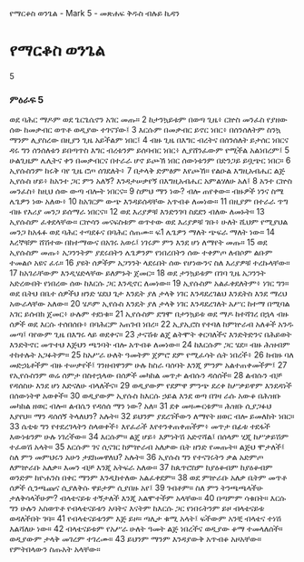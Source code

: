 ﻿
የማርቆስ ወንጌል - Mark 5 - መጽሐፍ ቅዱስ ብሉይ ኪዳን
# የማርቆስ ወንጌል
5
### ምዕራፍ 5
 ወደ ባሕር ማዶም ወደ ጌርጌሴኖን አገር መጡ።
2  ከታንኳይቱም በወጣ ጊዜ፥ ርኵስ መንፈስ የያዘው ሰው ከመቃብር ወጥቶ ወዲያው ተገናኘው፤
3  እርሱም በመቃብር ይኖር ነበር፥ በሰንሰለትም ስንኳ ማንም ሊያስረው በዚያን ጊዜ አይችልም ነበር፤
4  ብዙ ጊዜ በእግር ብረትና በሰንሰለት ይታሰር ነበርና ዳሩ ግን ሰንሰለቱን ይበጣጥስ እግር ብረቱንም ይሰባብር ነበር፥ ሊያሸንፈውም የሚችል አልነበረም፤
5  ሁልጊዜም ሌሊትና ቀን በመቃብርና በተራራ ሆኖ ይጮኽ ነበር ሰውነቱንም በድንጋይ ይቧጭር ነበር።
6  ኢየሱስንም ከሩቅ ባየ ጊዜ ሮጦ ሰገደለት፥
7  በታላቅ ድምፅም እየጮኸ። የልዑል እግዚአብሔር ልጅ ኢየሱስ ሆይ፥ ከአንተ ጋር ምን አለኝ? እንዳታሠቃየኝ በእግዚአብሔር አምልሃለሁ አለ፤
8  አንተ ርኵስ መንፈስ፥ ከዚህ ሰው ውጣ ብሎት ነበርና።
9  ስምህ ማን ነው? ብሎ ጠየቀው። ብዙዎች ነንና ስሜ ሌጌዎን ነው አለው፥
10  ከአገርም ውጭ እንዳይሰዳቸው አጥብቆ ለመነው።
11  በዚያም በተራራ ጥግ ብዙ የእሪያ መንጋ ይሰማራ ነበርና።
12  ወደ እሪያዎቹ እንድንገባ ስደደን ብለው ለመኑት።
13  ኢየሱስም ፈቀደላቸው። ርኵሳን መናፍስቱም ወጥተው ወደ እሪያዎቹ ገቡ፥ ሁለት ሺህም የሚያህል መንጋ ከአፋፉ ወደ ባሕር ተጣደፉና በባሕር ሰጠሙ። ፍ1 ሌጌዎን ማለት ጭፍራ ማለት ነው።
14  እረኞቹም ሸሽተው በከተማውና በአገሩ አወሩ፤ ነገሩም ምን እንደ ሆነ ለማየት መጡ።
15  ወደ ኢየሱስም መጡ፥ አጋንንትም ያደሩበትን ሌጌዎንም የነበረበትን ሰው ተቀምጦ ለብሶም ልቡም ተመልሶ አዩና ፈሩ።
16  ያዩት ሰዎችም አጋንንት ላደሩበት ሰው የሆነውንና ስለ እሪያዎቹ ተረኩላቸው።
17  ከአገራቸውም እንዲሄድላቸው ይለምኑት ጀመር።
18  ወደ ታንኳይቱም በገባ ጊዜ አጋንንት አድረውበት የነበረው ሰው ከእርሱ ጋር እንዲኖር ለመነው።
19  ኢየሱስም አልፈቀደለትም፥ ነገር ግን። ወደ ቤትህ በቤተ ሰዎችህ ዘንድ ሄደህ ጌታ እንዴት ያለ ታላቅ ነገር እንዳደረገልህ እንዴትስ እንደ ማረህ አውራላቸው አለው።
20  ሄዶም ኢየሱስ እንዴት ያለ ታላቅ ነገር እንዳደረገለት አሥር ከተማ በሚባል አገር ይሰብክ ጀመር፥ ሁሉም ተደነቁ።
21  ኢየሱስም ደግሞ በታንኳይቱ ወደ ማዶ ከተሻገረ በኋላ ብዙ ሰዎች ወደ እርሱ ተሰበሰቡ፥ በባሕርም አጠገብ ነበረ።
22  ኢያኢሮስ የተባለ ከምኵራብ አለቆች አንዱ መጣ፤ ባየውም ጊዜ በእግሩ ላይ ወደቀና።
23  ታናሽቱ ልጄ ልትሞት ቀርባለችና እንድትድንና በሕይወት እንድትኖር መጥተህ እጅህን ጫንባት ብሎ አጥብቆ ለመነው።
24  ከእርሱም ጋር ሄደ። ብዙ ሕዝብም ተከተሉት አጋፉትም።
25  ከአሥራ ሁለት ዓመትም ጀምሮ ደም የሚፈሳት ሴት ነበረች፥
26  ከብዙ ባለ መድኃኒቶችም ብዙ ተሠቃየች፤ ገንዘብዋንም ሁሉ ከስራ ባሰባት እንጂ ምንም አልተጠቀመችም፤
27  የኢየሱስንም ወሬ ሰምታ በስተኋላው በሰዎች መካከል መጥታ ልብሱን ዳሰሰች።
28  ልብሱን ብቻ የዳሰስሁ እንደ ሆነ እድናለሁ ብላለችና።
29  ወዲያውም የደምዋ ምንጭ ደረቀ ከሥቃይዋም እንደዳነች በሰውነትዋ አወቀች።
30  ወዲያውም ኢየሱስ ከእርሱ ኃይል እንደ ወጣ በገዛ ራሱ አውቆ በሕዝቡ መካከል ዘወር ብሎ። ልብሴን የዳሰሰ ማን ነው? አለ።
31  ደቀ መዛሙርቱም። ሕዝቡ ሲያጋፉህ እያየህ። ማን ዳሰሰኝ ትላለህን? አሉት።
32  ይህንም ያደረገችውን ለማየት ዘወር ብሎ ይመለከት ነበር።
33  ሴቲቱ ግን የተደረገላትን ስላወቀች፥ እየፈራች እየተንቀጠቀጠችም፥ መጥታ በፊቱ ተደፋች እውነቱንም ሁሉ ነገረችው።
34  እርሱም። ልጄ ሆይ፥ እምነትሽ አድኖሻል፤ በሰላም ሂጂ ከሥቃይሽም ተፈወሽ አላት።
35  እርሱም ገና ሲናገር ከምኵራብ አለቃው ቤት ዘንድ የመጡት። ልጅህ ሞታለች፤ ስለ ምን መምህሩን አሁን ታደክመዋለህ? አሉት።
36  ኢየሱስ ግን የተናገሩትን ቃል አድምጦ ለምኵራቡ አለቃ። እመን ብቻ እንጂ አትፍራ አለው።
37  ከጴጥሮስም ከያዕቆብም ከያዕቆብም ወንድም ከዮሐንስ በቀር ማንም እንዲከተለው አልፈቀደም።
38  ወደ ምኵራቡ አለቃ ቤትም መጥቶ ሰዎች ሲንጫጩና ሲያለቅሱ ዋይታም ሲያበዙ አየ፤
39  ገብቶም። ስለ ምን ትንጫጫላችሁ ታለቅሳላችሁም? ብላቴናይቱ ተኝታለች እንጂ አልሞተችም አላቸው።
40  በጣምም ሳቁበት። እርሱ ግን ሁሉን አስወጥቶ የብላቴናይቱን አባትና እናትም ከእርሱ ጋር የነበሩትንም ይዞ ብላቴናይቱ ወዳለችበት ገባ።
41  የብላቴናይቱንም እጅ ይዞ። ጣሊታ ቁሚ አላት፤ ፍችውም አንቺ ብላቴና ተነሽ እልሻለሁ ነው።
42  ብላቴናይቱም የአሥራ ሁለት ዓመት ልጅ ነበረችና ወዲያው ቆማ ተመላለሰች። ወዲያውም ታላቅ መገረም ተገረሙ።
43  ይህንም ማንም እንዳያውቅ አጥብቆ አዞአቸው። የምትበላውን ስጡአት አላቸው። 
